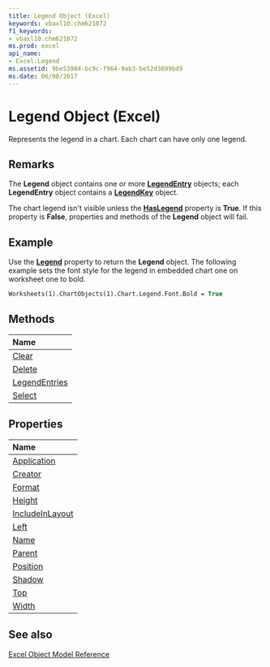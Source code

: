 ```yaml
---
title: Legend Object (Excel)
keywords: vbaxl10.chm621072
f1_keywords:
- vbaxl10.chm621072
ms.prod: excel
api_name:
- Excel.Legend
ms.assetid: 9be53984-bc9c-f964-9ab3-be52d3699bd9
ms.date: 06/08/2017
---
```



# Legend Object (Excel)

Represents the legend in a chart. Each chart can have only one legend.


## Remarks

 The **Legend** object contains one or more **[LegendEntry](Excel.LegendEntry(objec).md)** objects; each **LegendEntry** object contains a **[LegendKey](Excel.LegendKey(objec).md)** object.

The chart legend isn't visible unless the  **[HasLegend](Excel.Chart.HasLegend.md)** property is **True**. If this property is **False**, properties and methods of the **Legend** object will fail.


## Example

Use the  **[Legend](Excel.Chart.Legend.md)** property to return the **Legend** object. The following example sets the font style for the legend in embedded chart one on worksheet one to bold.


```vb
Worksheets(1).ChartObjects(1).Chart.Legend.Font.Bold = True
```


## Methods



|**Name**|
|:-----|
|[Clear](Excel.Legend.Clear.md)|
|[Delete](Excel.Legend.Delete.md)|
|[LegendEntries](Excel.Legend.LegendEntries.md)|
|[Select](Excel.Legend.Select.md)|

## Properties



|**Name**|
|:-----|
|[Application](Excel.Legend.Application.md)|
|[Creator](Excel.Legend.Creator.md)|
|[Format](Excel.Legend.Format.md)|
|[Height](Excel.Legend.Height.md)|
|[IncludeInLayout](Excel.Legend.IncludeInLayout.md)|
|[Left](Excel.Legend.Left.md)|
|[Name](Excel.Legend.Name.md)|
|[Parent](Excel.Legend.Parent.md)|
|[Position](Excel.Legend.Position.md)|
|[Shadow](Excel.Legend.Shadow.md)|
|[Top](Excel.Legend.Top.md)|
|[Width](Excel.Legend.Width.md)|

## See also


[Excel Object Model Reference](./overview/Excelobject-model.md)
